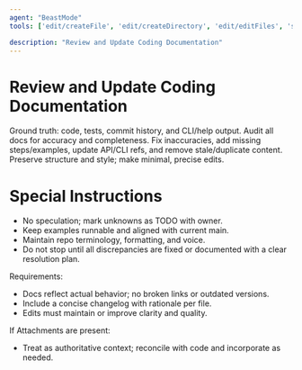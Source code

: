 ```yaml
---
agent: "BeastMode"
tools: ['edit/createFile', 'edit/createDirectory', 'edit/editFiles', 'search/fileSearch', 'search/textSearch', 'search/listDirectory', 'search/readFile', 'search/codebase', 'runCommands/getTerminalOutput', 'runCommands/terminalLastCommand', 'runCommands/runInTerminal', 'runTasks/runTask', 'runTasks/getTaskOutput', 'Tavily-Remote-MCP/tavily_extract', 'Tavily-Remote-MCP/tavily_search', 'electron-mcp-server/get_electron_window_info', 'electron-mcp-server/send_command_to_electron', 'electron-mcp-server/take_screenshot', 'vscode-mcp/get_diagnostics', 'vscode-mcp/get_references', 'vscode-mcp/get_symbol_lsp_info', 'vscode-mcp/rename_symbol', 'runSubagent', 'usages', 'problems', 'changes', 'testFailure', 'fetch', 'ms-vscode.vscode-websearchforcopilot/websearch', 'todos', 'runTests']

description: "Review and Update Coding Documentation"
---
```


# Review and Update Coding Documentation

Ground truth: code, tests, commit history, and CLI/help output. Audit all docs for accuracy and completeness. Fix inaccuracies, add missing steps/examples, update API/CLI refs, and remove stale/duplicate content. Preserve structure and style; make minimal, precise edits.

# Special Instructions

- No speculation; mark unknowns as TODO with owner.
- Keep examples runnable and aligned with current main.
- Maintain repo terminology, formatting, and voice.
- Do not stop until all discrepancies are fixed or documented with a clear resolution plan.

Requirements:

- Docs reflect actual behavior; no broken links or outdated versions.
- Include a concise changelog with rationale per file.
- Edits must maintain or improve clarity and quality.

If Attachments are present:

- Treat as authoritative context; reconcile with code and incorporate as needed.

